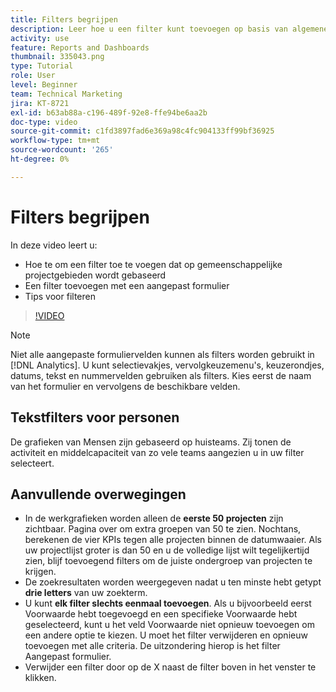 ```yaml
---
title: Filters begrijpen
description: Leer hoe u een filter kunt toevoegen op basis van algemene projectvelden en hoe u een filter kunt toevoegen met een aangepast formulier, allemaal in [!UICONTROL Enhanced Analytics].
activity: use
feature: Reports and Dashboards
thumbnail: 335043.png
type: Tutorial
role: User
level: Beginner
team: Technical Marketing
jira: KT-8721
exl-id: b63ab88a-c196-489f-92e8-ffe94be6aa2b
doc-type: video
source-git-commit: c1fd3897fad6e369a98c4fc904133ff99bf36925
workflow-type: tm+mt
source-wordcount: '265'
ht-degree: 0%

---
```


# Filters begrijpen

In deze video leert u:

* Hoe te om een filter toe te voegen dat op gemeenschappelijke projectgebieden wordt gebaseerd
* Een filter toevoegen met een aangepast formulier
* Tips voor filteren

>[!VIDEO](https://video.tv.adobe.com/v/335043/?quality=12&learn=on)

>[!NOTE]
>
>Niet alle aangepaste formuliervelden kunnen als filters worden gebruikt in [!DNL Analytics]. U kunt selectievakjes, vervolgkeuzemenu&#39;s, keuzerondjes, datums, tekst en nummervelden gebruiken als filters. Kies eerst de naam van het formulier en vervolgens de beschikbare velden.

## Tekstfilters voor personen

De grafieken van Mensen zijn gebaseerd op huisteams. Zij tonen de activiteit en middelcapaciteit van zo vele teams aangezien u in uw filter selecteert.

## Aanvullende overwegingen

* In de werkgrafieken worden alleen de **eerste 50 projecten** zijn zichtbaar. Pagina over om extra groepen van 50 te zien. Nochtans, berekenen de vier KPIs tegen alle projecten binnen de datumwaaier. Als uw projectlijst groter is dan 50 en u de volledige lijst wilt tegelijkertijd zien, blijf toevoegend filters om de juiste ondergroep van projecten te krijgen.
* De zoekresultaten worden weergegeven nadat u ten minste hebt getypt **drie letters** van uw zoekterm.
* U kunt **elk filter slechts eenmaal toevoegen**. Als u bijvoorbeeld eerst Voorwaarde hebt toegevoegd en een specifieke Voorwaarde hebt geselecteerd, kunt u het veld Voorwaarde niet opnieuw toevoegen om een andere optie te kiezen. U moet het filter verwijderen en opnieuw toevoegen met alle criteria. De uitzondering hierop is het filter Aangepast formulier.
* Verwijder een filter door op de X naast de filter boven in het venster te klikken.
